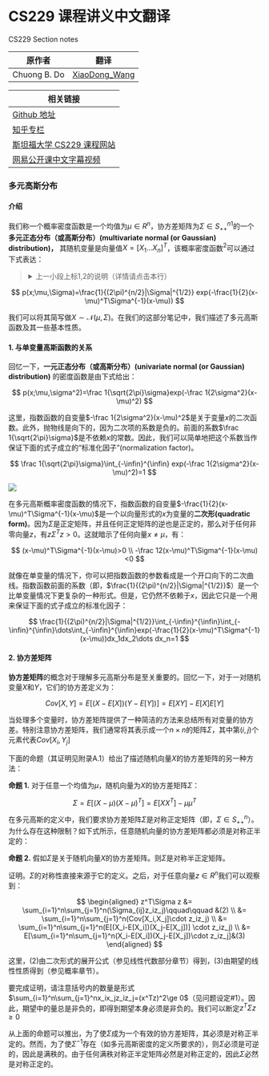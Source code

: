 # CS229 课程讲义中文翻译
CS229 Section notes

|原作者|翻译|
|---|---|
|Chuong B. Do|[XiaoDong_Wang](https://github.com/Dongzhixiao) |


|相关链接|
|---|
|[Github 地址](https://github。com/Kivy-CN/Stanford-CS-229-CN)|
|[知乎专栏](https://zhuanlan。zhihu。com/MachineLearn)|
|[斯坦福大学 CS229 课程网站](http://cs229。stanford。edu/)|
|[网易公开课中文字幕视频](http://open。163。com/movie/2008/1/M/C/M6SGF6VB4_M6SGHFBMC。html)|


### 多元高斯分布

#### 介绍

我们称一个概率密度函数是一个均值为$\mu\in R^n$，协方差矩阵为$\Sigma\in S_{++}^n$$^1$的一个**多元正态分布（或高斯分布）(multivariate normal (or Gaussian) distribution)，** 其随机变量是向量值$X=[X_1\dots X_n]^T$，该概率密度函数$^2$可以通过下式表达：

<blockquote><details><summary>上一小段上标1,2的说明（详情请点击本行）</summary>

1 复习一下线性代数章节中介绍的$S_{++}^n$是一个对称正定的$n\times n$矩阵空间，定义为：

$$
S_{++}^n=\{A\in R^{n\times n}:A=A^T\quad and\quad x^TAx>0\quad for\quad all\quad x\in R^n\quad such\quad that\quad x\neq 0\}
$$

2 在我们的这部分笔记中，不使用$f_X(\bullet)$（如概率论注释一节所述），而是使用符号$p(\bullet)$代表概率密度函数。

</details></blockquote>

$$
p(x;\mu,\Sigma)=\frac{1}{(2\pi)^{n/2}|\Sigma|^{1/2}} exp(-\frac{1}{2}(x-\mu)^T\Sigma^{-1}(x-\mu))
$$

我们可以将其简写做$X\sim\mathcal{N}(\mu,\Sigma)$。在我们的这部分笔记中，我们描述了多元高斯函数及其一些基本性质。

#### 1. 与单变量高斯函数的关系

回忆一下，**一元正态分布（或高斯分布）(univariate normal (or Gaussian) distribution)** 的密度函数是由下式给出：

$$
p(x;\mu,\sigma^2)=\frac 1{\sqrt{2\pi}\sigma}exp(-\frac 1{2\sigma^2}(x-\mu)^2)
$$

这里，指数函数的自变量$-\frac 1{2\sigma^2}(x-\mu)^2$是关于变量$x$的二次函数。此外，抛物线是向下的，因为二次项的系数是负的。前面的系数$\frac 1{\sqrt{2\pi}\sigma}$是不依赖$x$的常数。因此，我们可以简单地把这个系数当作保证下面的式子成立的“标准化因子”(normalization factor)。

$$
\frac 1{\sqrt{2\pi}\sigma}\int_{-\infin}^{\infin} exp(-\frac 1{2\sigma^2}(x-\mu)^2)=1
$$

![](https://github.com/Kivy-CN/Stanford-CS-229-CN/blob/master/img/cs229notegf1.png?raw=true)

在多元高斯概率密度函数的情况下，指数函数的自变量$-\frac{1}{2}(x-\mu)^T\Sigma^{-1}(x-\mu)$是一个以向量形式的$x$为变量的**二次形(quadratic form)**。因为$\Sigma$是正定矩阵，并且任何正定矩阵的逆也是正定的，那么对于任何非零向量$z$，有$z\Sigma^Tz>0$。这就暗示了任何向量$x\neq\mu$，有：

$$
(x-\mu)^T\Sigma^{-1}(x-\mu)>0 \\
-\frac 12(x-\mu)^T\Sigma^{-1}(x-\mu)<0
$$

就像在单变量的情况下，你可以把指数函数的参数看成是一个开口向下的二次曲线。指数函数前面的系数（即，$\frac{1}{(2\pi)^{n/2}|\Sigma|^{1/2}}$）是一个比单变量情况下更复杂的一种形式。但是，它仍然不依赖于$x$，因此它只是一个用来保证下面的式子成立的标准化因子：

$$
\frac{1}{(2\pi)^{n/2}|\Sigma|^{1/2}}\int_{-\infin}^{\infin}\int_{-\infin}^{\infin}\dots\int_{-\infin}^{\infin}exp(-\frac{1}{2}(x-\mu)^T\Sigma^{-1}(x-\mu))dx_1dx_2\dots dx_n=1
$$

#### 2. 协方差矩阵

**协方差矩阵**的概念对于理解多元高斯分布是至关重要的。回忆一下，对于一对随机变量$X$和$Y$，它们的协方差定义为：

$$
Cov[X,Y]=E[(X-E[X])(Y-E[Y])]=E[XY]-E[X]E[Y]
$$

当处理多个变量时，协方差矩阵提供了一种简洁的方法来总结所有对变量的协方差。特别注意协方差矩阵，我们通常将其表示成一个$n\times n$的矩阵$\Sigma$，其中第$(i,j)$个元素代表$Cov[X_i,Y_j]$

下面的命题（其证明见附录A.1）给出了描述随机向量$X$的协方差矩阵的另一种方法：

**命题 1.** 对于任意一个均值为$\mu$，随机向量为$X$的协方差矩阵$\Sigma$：

$$
\Sigma=E[(X-\mu)(X-\mu)^T]=E[XX^T]-\mu\mu^T
$$

在多元高斯的定义中，我们要求协方差矩阵$\Sigma$是对称正定矩阵（即，$\Sigma\in S_{++}^n$）。为什么存在这种限制？如下式所示，任意随机向量的协方差矩阵都必须是对称正半定的：

**命题 2.** 假如$\Sigma$是关于随机向量$X$的协方差矩阵。则$\Sigma$是对称半正定矩阵。

证明。$\Sigma$的对称性直接来源于它的定义。之后，对于任意向量$z\in R^n$我们可以观察到：

$$
\begin{aligned}
z^T\Sigma z &= \sum_{i=1}^n\sum_{j=1}^n(\Sigma_{ij}z_iz_j)\qquad\qquad &(2) \\
&= \sum_{i=1}^n\sum_{j=1}^n(Cov[X_i,X_j]\cdot z_iz_j)   \\
&= \sum_{i=1}^n\sum_{j=1}^n(E[(X_i-E[X_i])(X_j-E[X_j])] \cdot z_iz_j)  \\
&= E[\sum_{i=1}^n\sum_{j=1}^n(X_i-E[X_i])(X_j-E[X_j])\cdot z_iz_j]&(3)
\end{aligned}
$$

这里，$(2)$由二次形式的展开公式（参见线性代数部分章节）得到，$(3)$由期望的线性性质得到（参见概率章节）。

要完成证明，请注意括号内的数量是形式$\sum_{i=1}^n\sum_{j=1}^nx_ix_jz_iz_j=(x^Tz)^2\ge 0$（见问题设定#1）。因此，期望中的量总是非负的，即得到期望本身必须是非负的。我们可以断定$z^T\Sigma z\ge 0$

从上面的命题可以推出，为了使$\Sigma$成为一个有效的协方差矩阵，其必须是对称正半定的。然而，为了使$\Sigma^{-1}$存在（如多元高斯密度的定义所要求的），则$\Sigma$必须是可逆的，因此是满秩的。由于任何满秩对称正半定矩阵必然是对称正定的，因此$\Sigma$必然是对称正定的。